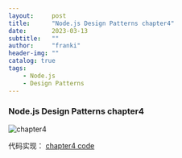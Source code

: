 ```yaml
---
layout:     post
title:      "Node.js Design Patterns chapter4"
date:       2023-03-13
subtitle:   ""
author:     "franki"
header-img: ""
catalog: true
tags:
    - Node.js
    - Design Patterns
---
```


### Node.js Design Patterns chapter4

![chapter4](http://qiniu.sevenyuan.cn/node-design-patterns-chapter4.jpeg)

代码实现：
[chapter4 code](https://github.com/NikFranki/node-design-patterns/blob/master/chapter4/4.1/4.1.js)
